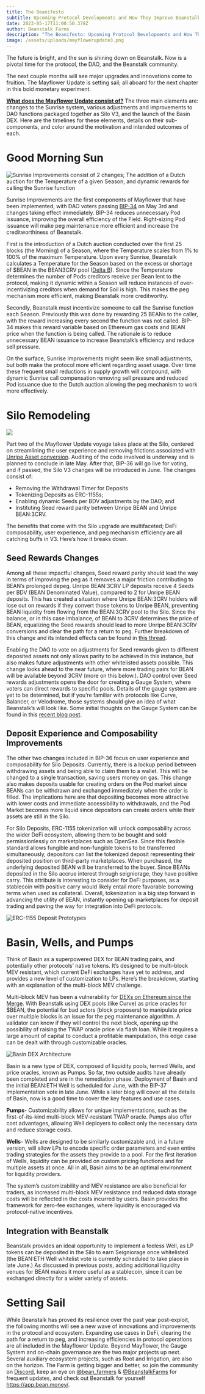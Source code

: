 ```yaml
---
title: The Beanifesto
subtitle: Upcoming Protocol Developments and How They Improve Beanstalk
date: 2023-05-17T11:00:50.378Z
author: Beanstalk Farms
description: "The Beanifesto: Upcoming Protocol Developments and How They Improve Beanstalk"
image: /assets/uploads/mayflowerupdate3.png
---
```

The future is bright, and the sun is shining down on Beanstalk. Now is a pivotal time for the protocol, the DAO, and the Beanstalk community. 

The next couple months will see major upgrades and innovations come to fruition. The Mayflower Update is setting sail; all aboard for the next chapter in this bold monetary experiment. 

**[What does the Mayflower Update consist of?](https://bean.money/blog/mayflower-update)** The three main elements are: changes to the Sunrise system, various adjustments and improvements to DAO functions packaged together as Silo V3, and the launch of the Basin DEX. Here are the timelines for these elements, details on their sub-components, and color around the motivation and intended outcomes of each.

# Good Morning Sun

![Sunrise Improvements consist of 2 changes; The addition of a Dutch auction for the Temperature of a given Season, and dynamic rewards for calling the Sunrise function](/assets/uploads/sunriseadj.png)

Sunrise Improvements are the first components of Mayflower that have been implemented, with DAO voters passing [BIP-34](https://app.bean.money/#/governance/0xb43ce40fff8c91924a9567638eb60bf3fe60ba2c9b6d2d62b0e38a63f07bb423) on May 3rd and changes taking effect immediately. BIP-34 reduces unnecessary Pod issuance, improving the overall efficiency of the Field. Right-sizing Pod issuance will make peg maintenance more efficient and increase the creditworthiness of Beanstalk.

First is the introduction of a Dutch auction conducted over the first 25 blocks (the Morning) of a Season, where the Temperature scales from 1% to 100% of the maximum Temperature. Upon every Sunrise, Beanstalk calculates a Temperature for the Season based on the excess or shortage of $BEAN in the BEAN3CRV pool ([Delta B](https://docs.bean.money/almanac/protocol/glossary#deltab)). Since the Temperature determines the number of Pods creditors receive per Bean lent to the protocol, making it dynamic within a Season will reduce instances of over-incentivizing creditors when demand for Soil is high. This makes the peg mechanism more efficient, making Beanstalk more creditworthy. 

Secondly, Beanstalk must incentivize someone to call the Sunrise function each Season. Previously this was done by rewarding 25 BEANs to the caller, with the reward increasing every second the function was not called. BIP-34 makes this reward variable based on Ethereum gas costs and BEAN price when the function is being called. The rationale is to reduce unnecessary BEAN issuance to increase Beanstalk’s efficiency and reduce sell pressure.

On the surface, Sunrise Improvements might seem like small adjustments, but both make the protocol more efficient regarding asset usage. Over time these frequent small reductions in supply growth will compound, with dynamic Sunrise call compensation removing sell pressure and reduced Pod issuance due to the Dutch auction allowing the peg mechanism to work more effectively.

# Silo Remodeling

![](/assets/uploads/silov3.png)

Part two of the Mayflower Update voyage takes place at the Silo, centered on streamlining the user experience and removing frictions associated with [Unripe Asset conversion](https://twitter.com/Bean_Farmers/status/1646898626311127042). Auditing of the code involved is underway and is planned to conclude in late May. After that, BIP-36 will go live for voting, and if passed, the Silo V3 changes will be introduced in June. The changes consist of:

* Removing the Withdrawal Timer for Deposits
* Tokenizing Deposits as ERC-1155s;
* Enabling dynamic Seeds per BDV adjustments by the DAO; and
* Instituting Seed reward parity between Unripe BEAN and Unripe BEAN:3CRV.

The benefits that come with the Silo upgrade are multifaceted; DeFi composability, user experience, and peg mechanism efficiency are all catching buffs in V3. Here’s how it breaks down.

## Seed Rewards Changes

Among all these impactful changes, Seed reward parity should lead the way in terms of improving the peg as it removes a major friction contributing to BEAN’s prolonged depeg. Unripe BEAN:3CRV LP deposits receive 4 Seeds per BDV (BEAN Denominated Value), compared to 2 for Unripe BEAN deposits. This has created a situation where Unripe BEAN:3CRV holders will lose out on rewards if they convert those tokens to Unripe BEAN, preventing BEAN liquidity from flowing from the BEAN:3CRV pool to the Silo. Since the balance, or in this case imbalance, of BEAN to 3CRV determines the price of BEAN, equalizing the Seed rewards should lead to more Unripe BEAN:3CRV conversions and clear the path for a return to peg. Further breakdown of this change and its intended effects can be found in [this thread](https://twitter.com/Bean_Farmers/status/1651609665862778885). 

Enabling the DAO to vote on adjustments for Seed rewards given to different deposited assets not only allows parity to be achieved in this instance, but also makes future adjustments with other whitelisted assets possible. This change looks ahead to the near future, where more trading pairs for BEAN will be available beyond 3CRV (more on this below.). DAO control over Seed rewards adjustments opens the door for creating a Gauge System, where voters can direct rewards to specific pools. Details of the gauge system are yet to be determined, but if you’re familiar with protocols like Curve, Balancer, or Velodrome, those systems should give an idea of what Beanstalk’s will look like. Some initial thoughts on the Gauge System can be found in this [recent blog post](https://bean.money/blog/gauge-system).

## Deposit Experience and Composability Improvements 

The other two changes included in BIP-36 focus on user experience and composability for Silo Deposits. Currently, there is a lockup period between withdrawing assets and being able to claim them to a wallet. This will be changed to a single transaction, saving users money on gas. This change also makes deposits usable for creating orders on the Pod market since BEANs can be withdrawn and exchanged immediately when the order is filled. The implications here are that depositing becomes more attractive with lower costs and immediate accessibility to withdrawals, and the Pod Market becomes more liquid since depositors can create orders while their assets are still in the Silo. 

For Silo Deposits, ERC-1155 tokenization will unlock composability across the wider DeFi ecosystem, allowing them to be bought and sold permissionlessly on marketplaces such as OpenSea. Since this flexible standard allows fungible and non-fungible tokens to be transferred simultaneously, depositors can list the tokenized deposit representing their deposited position on third-party marketplaces. When purchased, the underlying deposited BEAN will be transferred to the buyer. Since BEANs deposited in the Silo accrue interest through seigniorage, they have positive carry. This attribute is interesting to consider for DeFi purposes, as a stablecoin with positive carry would likely entail more favorable borrowing terms when used as collateral. Overall, tokenization is a big step forward in advancing the utility of BEAN, instantly opening up marketplaces for deposit trading and paving the way for integration into DeFi protocols.

![ERC-1155 Deposit Prototypes](/assets/uploads/erc1155deposits.png)

# Basin, Wells, and Pumps

Think of Basin as a superpowered DEX for BEAN trading pairs, and potentially other protocols’ native tokens. It’s designed to be multi-block MEV resistant, which current DeFi exchanges have yet to address, and provides a new level of customization to LPs. Here’s the breakdown, starting with an explanation of the multi-block MEV challenge. 

Multi-block MEV has been a vulnerability for [DEXs on Ethereum since the Merge](https://blog.uniswap.org/uniswap-v3-oracles). With Beanstalk using DEX pools (like Curve) as price oracles for $BEAN, the potential for bad actors (block proposers) to manipulate price over multiple blocks is an issue for the peg maintenance algorithm. A validator can know if they will control the next block, opening up the possibility of raising the TWAP oracle price via flash loan. While it requires a large amount of capital to conduct a profitable manipulation, this edge case can be dealt with through customizable oracles.

![Basin DEX Architecture](/assets/uploads/basinarchitecture3-1-.png)

Basin is a new type of DEX, composed of liquidity pools, termed Wells, and price oracles, known as Pumps. So far, two outside audits have already been completed and are in the remediation phase. Deployment of Basin and the initial BEAN:ETH Well is scheduled for June, with the BIP-37 implementation vote in late June. While a later blog will cover all the details of Basin, now is a good time to cover the key features and use cases.

**Pumps**- Customizability allows for unique implementations, such as the first-of-its-kind multi-block MEV-resistant TWAP oracle. Pumps also offer cost advantages, allowing Well deployers to collect only the necessary data and reduce storage costs. 

**Wells**- Wells are designed to be similarly customizable and, in a future version, will allow LPs to encode specific order parameters and even entire trading strategies for the assets they provide to a pool. For the first iteration of Wells, liquidity can be provided on custom pricing functions and for multiple assets at once. All in all, Basin aims to be an optimal environment for liquidity providers.

The system’s customizability and MEV resistance are also beneficial for traders, as increased multi-block MEV resistance and reduced data storage costs will be reflected in the costs incurred by users. Basin provides the framework for zero-fee exchanges, where liquidity is encouraged via protocol-native incentives. 

## Integration with Beanstalk

Beanstalk provides an ideal opportunity to implement a feeless Well, as LP tokens can be deposited in the Silo to earn Seigniorage once whitelisted (the BEAN:ETH Well whitelist vote is currently scheduled to take place in late June.) As discussed in previous posts, adding additional liquidity venues for BEAN makes it more useful as a stablecoin, since it can be exchanged directly for a wider variety of assets.

# Setting Sail

While Beanstalk has proved its resilience over the past year post-exploit, the following months will see a new wave of innovations and improvements in the protocol and ecosystem. Expanding use cases in DeFi, clearing the path for a return to peg, and increasing efficiencies in protocol operations are all included in the Mayflower Update. Beyond Mayflower, the Gauge System and on-chain governance are the two major projects up next. Several auxiliary ecosystem projects, such as Root and Irrigation, are also on the horizon. The Farm is getting bigger and better, so join the community on [Discord](https://t.co/mxRBo85kOk), keep an eye on [@bean_farmers](https://twitter.com/Bean_Farmers) & [@BeanstalkFarms](https://twitter.com/BeanstalkFarms) for frequent updates, and check out Beanstalk for yourself <https://app.bean.money/>.